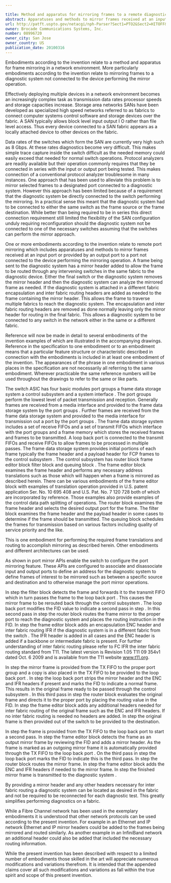 ```yaml
---

title: Method and apparatus for mirroring frames to a remote diagnostic system
abstract: Apparatuses and methods to mirror frames received at an input port or provided by an output port to a port not connected to the device performing the mirroring operation. A frame being sent to a diagnostic system has a mirror header added to allow the frame to be routed through any intervening switches in the same fabric. The final switch or the diagnostic system removes the mirror header. If the diagnostic system is attached in a different fabric, encapsulation and inter-fabric routing headers are added as needed to the frame containing the mirror header. This allows the frame to traverse multiple fabrics to reach the diagnostic system. The encapsulation and inter-fabric routing headers are removed as done normally. This allows a diagnostic system to be connected to any switch in the network, either in the same or a different fabric.
url: http://patft.uspto.gov/netacgi/nph-Parser?Sect1=PTO2&Sect2=HITOFF&p=1&u=%2Fnetahtml%2FPTO%2Fsearch-adv.htm&r=1&f=G&l=50&d=PALL&S1=08996720&OS=08996720&RS=08996720
owner: Brocade Communications Systems, Inc.
number: 08996720
owner_city: San Jose
owner_country: US
publication_date: 20100316
---
```

Embodiments according to the invention relate to a method and apparatus for frame mirroring in a network environment. More particularly embodiments according to the invention relate to mirroring frames to a diagnostic system not connected to the device performing the mirror operation.

Effectively deploying multiple devices in a network environment becomes an increasingly complex task as transmission data rates processor speeds and storage capacities increase. Storage area networks SANs have been developed as specialized high speed networks referred to as fabrics to connect computer systems control software and storage devices over the fabric. A SAN typically allows block level input output I O rather than file level access. Thus every device connected to a SAN fabric appears as a locally attached device to other devices on the fabric.

Data rates of the switches which form the SAN are currently very high such as 8 Gbps. At these rates diagnostics become very difficult. This makes simple trace capture inside the switch difficult as the needed memory could easily exceed that needed for normal switch operations. Protocol analyzers are readily available but their operation commonly requires that they be connected in series with the input or output port being tested. This makes connection of a conventional protocol analyzer troublesome in many instances. One approach that has been used to alleviate this problem is to mirror selected frames to a designated port connected to a diagnostic system. However this approach has been limited because of a requirement that the diagnostic system be directly connected to the switch performing the mirroring. In a practical sense this meant that the diagnostic system had to be connected to either the same switch as the frame source or the frame destination. While better than being required to be in series this direct connection requirement still limited the flexibility of the SAN configuration unduly requiring reconfiguration should the diagnostic system not be connected to one of the necessary switches assuming that the switches can perform the mirror approach.

One or more embodiments according to the invention relate to remote port mirroring which includes apparatuses and methods to mirror frames received at an input port or provided by an output port to a port not connected to the device performing the mirroring operation. A frame being sent to the diagnostic system has a mirror header added to allow the frame to be routed through any intervening switches in the same fabric to the diagnostic device. Either the final switch or the diagnostic system removes the mirror header and then the diagnostic system can analyze the mirrored frame as needed. If the diagnostic system is attached in a different fabric encapsulation and inter fabric routing headers are added as needed to the frame containing the mirror header. This allows the frame to traverse multiple fabrics to reach the diagnostic system. The encapsulation and inter fabric routing headers are removed as done normally leaving only the mirror header for routing in the final fabric. This allows a diagnostic system to be connected to any switch in the network either in the same or a different fabric.

Reference will now be made in detail to several embodiments of the invention examples of which are illustrated in the accompanying drawings. Reference in the specification to one embodiment or to an embodiment means that a particular feature structure or characteristic described in connection with the embodiments is included in at least one embodiment of the invention. The appearances of the phrase in one embodiment in various places in the specification are not necessarily all referring to the same embodiment. Wherever practicable the same reference numbers will be used throughout the drawings to refer to the same or like parts.

The switch ASIC has four basic modules port groups a frame data storage system a control subsystem and a system interface . The port groups perform the lowest level of packet transmission and reception. Generally frames are received from a media interface and provided to the frame data storage system by the port groups . Further frames are received from the frame data storage system and provided to the media interface for transmission out a port by the port groups . The frame data storage system includes a set of receive FIFOs and a set of transmit FIFOs which interface with the port groups and a frame memory which stores the received frames and frames to be transmitted. A loop back port is connected to the transmit FIFOs and receive FIFOs to allow frames to be processed in multiple passes. The frame data storage system provides initial portions of each frame typically the frame header and a payload header for FCP frames to the control subsystem . The control subsystem has router block frame editor block filter block and queuing block . The frame editor block examines the frame header and performs any necessary address translations such as those which will happen when a frame is mirrored as described herein. There can be various embodiments of the frame editor block with examples of translation operation provided in U.S. patent application Ser. No. 10 695 408 and U.S. Pat. No. 7 120 728 both of which are incorporated by reference. Those examples also provide examples of the control data path splitting of operations. The router block examines the frame header and selects the desired output port for the frame. The filter block examines the frame header and the payload header in some cases to determine if the frame should be transmitted. The queuing block schedules the frames for transmission based on various factors including quality of service priority and the like.

This is one embodiment for performing the required frame translations and routing to accomplish mirroring as described herein. Other embodiments and different architectures can be used.

As shown in port mirror APIs enable the switch to configure the port mirroring feature. These APIs are configured to associate and disassociate input and output ports to define an address for the diagnostic system to define frames of interest to be mirrored such as between a specific source and destination and to otherwise manage the port mirror operations.

In step the filter block detects the frame and forwards it to the transmit FIFO which in turn passes the frame to the loop back port . This causes the mirror frame to be rerouted back through the control subsystem . The loop back port modifies the FID value to indicate a second pass in step . In this second pass in step the router block routes the frame mirror to the proper port to reach the diagnostic system and places the routing instruction in the FID. In step the frame editor block adds an encapsulation ENC header and inter fabric routing IFR if the diagnostic system is in a different fabric from the switch . The IFR header is added in all cases and the ENC header is added if a backbone or intermediate fabric is present. For further understanding of inter fabric routing please refer to FC IFR the inter fabric routing standard from T11. The latest version is Revision 1.05 T11 09 354v1 dated Oct. 6 2009 and is available from the T11 website www.t11.org.

In step the mirror frame is provided from the TX FIFO to the proper port group and a copy is also placed in the TX FIFO to be provided to the loop back port . In step the loop back port strips the mirror header and the ENC and IFR headers if present and marks the FID to indicate a normal frame. This results in the original frame ready to be passed through the control subsystem . In this third pass in step the router block evaluates the original frame and directs it to the proper port by placing the routing value in the FID. In step the frame editor block adds any additional headers needed for inter fabric routing of the original frame such as the ENC and IFR headers. If no inter fabric routing is needed no headers are added. In step the original frame is then provided out of the switch to be provided to the destination.

In step the frame is provided from the TX FIFO to the loop back port to start a second pass. In step the frame editor block detects the frame as an output mirror frame by reviewing the FID and adds a mirror header. As the frame is marked as an outgoing mirror frame it is automatically provided through the TX FIFO to the loop back port . On the third pass in step the loop back port marks the FID to indicate this is the third pass. In step the router block routes the mirror frame. In step the frame editor block adds the ENC and IFR headers if needed to the mirror frame. In step the finished mirror frame is transmitted to the diagnostic system .

By providing a mirror header and any other headers necessary for inter fabric routing a diagnostic system can be located as desired in the fabric and not be required to be reconnected for each diagnostic test. This greatly simplifies performing diagnostics on a fabric.

While a Fibre Channel network has been used in the exemplary embodiments it is understood that other network protocols can be used according to the present invention. For example in an Ethernet and IP network Ethernet and IP mirror headers could be added to the frames being mirrored and routed similarly. As another example in an InfiniBand network an additional header could also be added that included the necessary routing information.

While the present invention has been described with respect to a limited number of embodiments those skilled in the art will appreciate numerous modifications and variations therefrom. It is intended that the appended claims cover all such modifications and variations as fall within the true spirit and scope of this present invention.

